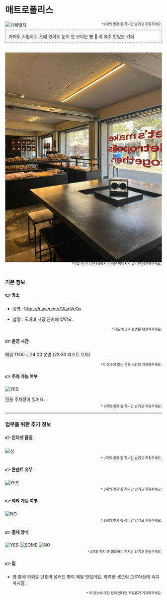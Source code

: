 # 매트로폴리스

![카페뱃지](https://img.shields.io/badge/CAFE-994D1C?style=for-the-badge&&logoColor=white)

<p style="text-align:right;font-size:11px;margin-top:-35px">*4개의 뱃지 중 하나만 남기고 지워주세요.</p>

<div style="border: 1px dashed gray; padding: 10px;">
커피도 저렴하고 오래 있어도 눈치 안 보이는 빵 🥐 이 아주 맛있는 카페
</div>

<br>

![alt text](/image/메트로폴리스.png)
<p style="text-align:right;font-size:11px;margin:-21px 0 0">*직접 찍거나 인터넷에서 가져온 이미지가 있다면 첨부해주세요.</p>

<br>

### 기본 정보

#### 👉 장소

* 링크 : https://naver.me/GRzoVeOv

* 설명 : 도깨비 시장 근처에 있어요.


<p style="text-align:right;font-size:11px;margin-top:-10px 0 0">*지도 링크와 설명을 덧붙여주세요.</p>

#### 👉 운영 시간

매일 11:00 ~ 24:00 운영 (23:30 라스트 오더)

<p style="text-align:right;font-size:11px;margin-top:-10px 0 0">*각 장소에 맞는 운영 시간을 기재해주세요.</p>

#### 👉 주차 가능 여부

![YES](https://img.shields.io/badge/가능해요-1AACAC?style=for-the-badge&&logoColor=white)

전용 주차장이 있어요.

<p style="text-align:right;font-size:11px;margin:-10px 0 0;">* 3개의 뱃지 중 하나만 남기고 지워주세요.</p>

---
### 업무를 위한 추가 정보

#### 👉 인터넷 품질 

![상](https://img.shields.io/badge/빨라요-1AACAC?style=for-the-badge&&logoColor=white)

<p style="text-align:right;font-size:11px;margin:-10px 0 0;">* 3개의 뱃지 중 하나만 남기고 지워주세요.</p>

#### 👉 콘센트 유무

![YES](https://img.shields.io/badge/많아요-1AACAC?style=for-the-badge&&logoColor=white)

<p style="text-align:right;font-size:11px;margin:-10px 0 0;">* 3개의 뱃지 중 하나만 남기고 지워주세요.</p>

#### 👉 회의 가능 여부

![NO](https://img.shields.io/badge/회의는%20어려워요-04364A?style=for-the-badge&&logoColor=white)

<p style="text-align:right;font-size:11px;margin:-10px 0 0;">* 3개의 뱃지 중 하나만 남기고 지워주세요.</p>

#### 👉 결제 방식

![YES](https://img.shields.io/badge/법인카드%20가능해요-1AACAC?style=for-the-badge&&logoColor=white)
![SOME](https://img.shields.io/badge/간편결제%20가능해요-176B87?style=for-the-badge&&logoColor=white)
![NO](https://img.shields.io/badge/현금%20가능해요-04364A?style=for-the-badge&&logoColor=white)

<p style="text-align:right;font-size:11px;margin:-10px 0 0;">* 3개의 뱃지 중 해당하는 뱃지만 남기고 지워주세요.</p>


#### 👉 팁

- 빵 중에 의외로 단호박 샐러드 빵이 제일 맛있어요. 화려한 생크림 크루아상에 속지 마시길.

<p style="text-align:right;font-size:11px;">* 이 장소에 대한 팁이 있다면 자유롭게 기재해주세요.</p>

